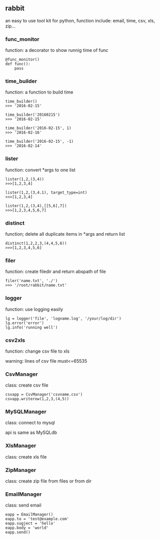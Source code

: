 ## rabbit

an easy to use tool kit for python, function include: email, time, csv, xls, zip... 


### func_monitor

function: a decorator to show runnig time of func


	@func_monitor()
	def func():
		pass

### time_builder

function: a function to build time

	time_builder()
	>>> '2016-02-15'
	
	time_builder('20160215')
	>>> '2016-02-15'
	
	time_builder('2016-02-15', 1)
	>>> '2016-02-16'
	
	time_builder('2016-02-15', -1)
	>>> '2016-02-14'

### lister

function: convert *args to one list

	lister(1,2,(3,4))
	>>>[1,2,3,4]
	
	lister(1,2,(3,4.1), target_type=int)
	>>>[1,2,3,4]
	
	lister(1,2,(3,4),[[5,6],7])
	>>>[1,2,3,4,5,6,7]


### distinct

function; delete all duplicate items in *args and return list
	
	distinct(1,2,2,3,(4,4,5,6))
	>>>[1,2,3,4,5,6]

### filer

function: create filedir and return abspath of file

	filer('name.txt', './')
	>>> '/root/rabbit/name.txt'

### logger

function: use logging easily

	lg = logger('file', 'logname.log', '/your/log/dir')
	lg.error('error')
	lg.info('running well')

### csv2xls

function: change csv file to xls

warning: lines of csv file must<=65535

### CsvManager

class: create csv file

	csvapp = CsvManager('csvname.csv')
	csvapp.writerow(1,2,3,(4,5))

### MySQLManager

class: connect to mysql

api is same as MySQLdb

### XlsManager

class: create xls file

### ZipManager

class: create zip file from files or from dir

### EmailManager

class: send email

	eapp = EmailManager()
	eapp.to = 'test@example.com'
	eapp.sugject = 'hello'
	eapp.body = 'world'
	eapp.send()
